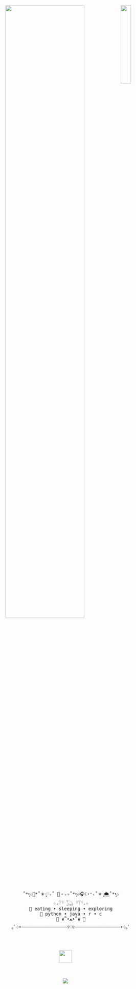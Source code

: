 <div align="center">
<img src="https://github.com/innng/innng/assets/26755058/5e0ce0fb-c544-4f8c-a307-5849165746d0" width="25%" align="right" />
<img src="https://readme-typing-svg.demolab.com?font=Inconsolata&weight=500&size=50&duration=4000&pause=500&color=dec3d6&center=true&vCenter=true&multiline=true&repeat=false&random=false&width=1300&height=140&lines=hi+hi;i'm+helen%2C+a+cchc+summer+intern+%E2%9C%A9" width="70%" />
<br><br>
<pre>
    ˚*•̩̩͙✩🫧*˚＊·̩̩̥͙♡₊˚ 🦢・₊✧˚*•̩̩͙✩🎧☾⋆⁺₊˚＊·̩̩̥͙🌨˚*•̩̩͙✩
    ☆.𓋼𓍊 𓆏 𓍊𓋼𓍊.☆
    🍙 eating • sleeping • exploring
    💭 python • java • r • c
    🤍 ฅ՞•ﻌ•՞ฅ 🍥
    ｡ﾟ༶•┈┈┈┈┈┈┈┈┈┈┈┈┈┈┈┈┈୨♡୧┈┈┈┈┈┈┈┈┈┈┈┈┈┈┈┈┈•༶｡ﾟ
</pre>
<br><br>
<img src="https://raw.githubusercontent.com/innng/innng/master/assets/kyubey.gif" height="40" />
<br><br><br>
    
[![](https://img.shields.io/badge/linkedin-0a66c2)](https://www.linkedin.com/in/helen-fu-4a94b42ab/)
</div>
